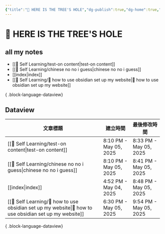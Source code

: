 ```yaml
---
{"title":"🌲 HERE IS THE TREE'S HOLE","dg-publish":true,"dg-home":true,"tags":["DigitalGarden","obsidian","self_learing","website_design","gardenEntry"],"permalink":"/index/","dgPassFrontmatter":true,"noteIcon":"","created":"2025-05-04T16:52:57.499+08:00","updated":"2025-05-05T20:48:38.930+08:00"}
---
```


# 🌲 HERE IS THE TREE'S HOLE


## all my notes

- [[💪 Self Learning/test-on content\|test-on content]]
- [[💪 Self Learning/chinese no no i guess\|chinese no no i guess]]
- [[index\|index]]
- [[💪 Self Learning/🔖 how to use obsidian set up my website\|🔖 how to use obsidian set up my website]]

{ .block-language-dataview}


## Dataview
| 文章標題                                                                                                       | 建立時間                   | 最後修改時間                 |
| ---------------------------------------------------------------------------------------------------------- | ---------------------- | ---------------------- |
| [[💪 Self Learning/test-on content\|test-on content]]                                                   | 8:10 PM - May 05, 2025 | 8:33 PM - May 05, 2025 |
| [[💪 Self Learning/chinese no no i guess\|chinese no no i guess]]                                       | 8:10 PM - May 05, 2025 | 8:41 PM - May 05, 2025 |
| [[index\|index]]                                                                                        | 4:52 PM - May 04, 2025 | 8:48 PM - May 05, 2025 |
| [[💪 Self Learning/🔖 how to use obsidian set up my website\|🔖 how to use obsidian set up my website]] | 6:30 PM - May 05, 2025 | 9:54 PM - May 05, 2025 |

{ .block-language-dataview}

